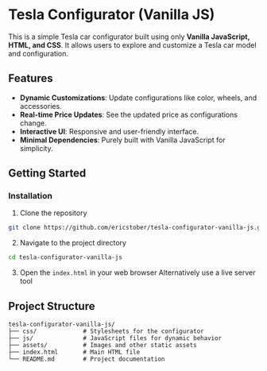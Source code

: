 # Tesla Configurator (Vanilla JS)

This is a simple Tesla car configurator built using only **Vanilla JavaScript, HTML, and CSS**. It allows users to explore and customize a Tesla car model and configuration.

## Features

- **Dynamic Customizations**: Update configurations like color, wheels, and accessories.
- **Real-time Price Updates**: See the updated price as configurations change.
- **Interactive UI**: Responsive and user-friendly interface.
- **Minimal Dependencies**: Purely built with Vanilla JavaScript for simplicity.

## Getting Started

### Installation

1. Clone the repository

```bash
git clone https://github.com/ericstober/tesla-configurator-vanilla-js.git
```

2. Navigate to the project directory

```bash
cd tesla-configurator-vanilla-js
```

3. Open the `index.html` in your web browser
   Alternatively use a live server tool

## Project Structure

```
tesla-configurator-vanilla-js/
├── css/             # Stylesheets for the configurator
├── js/              # JavaScript files for dynamic behavior
├── assets/          # Images and other static assets
├── index.html       # Main HTML file
└── README.md        # Project documentation
```

